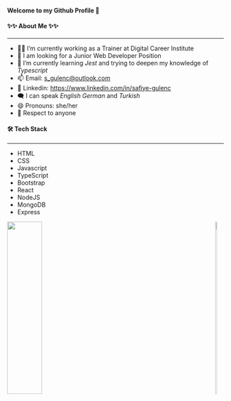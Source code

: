 #### Welcome to my Github Profile 👋

#### ✨✨ About Me ✨✨

---

- 👩‍🏫 I’m currently working as a Trainer at Digital Career Institute
- 📢 I am looking for a Junior Web Developer Position
- 🌱 I’m currently learning _Jest_ and trying to deepen my knowledge of _Typescript_
- 📫 Email: <s_gulenc@outlook.com>
- 🔗 Linkedin: <https://www.linkedin.com/in/safiye-gulenc>
- 🗨️ I can speak _English_
  _German_ and _Turkish_
- 😄 Pronouns: she/her
- 🙌 Respect to anyone

#### 🛠 Tech Stack

---

- HTML
- CSS
- Javascript
- TypeScript
- Bootstrap
- React
- NodeJS
- MongoDB
- Express

<div style="display:flex;justify-content:space-between;align-items:baseline; margin-top:-20px>

<a href="https://github.com/frausafiye/github-readme-stats" >
  <img src="https://github-readme-stats.vercel.app/api?username=frausafiye&theme=dark&show_icons=true" width="40%" height="400px"/>
</a>
<a href="https://github.com/frausafiye/github-readme-stats" >
  <img src="https://github-readme-stats.vercel.app/api/top-langs/?username=frausafiye&layout=compact&theme=dark" width="40%" height="400px"/>
</a>
